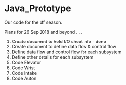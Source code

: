  # Java_Prototype
Our code for the off season. 

Plans for 26 Sep 2018 and beyond . . .

1. Create document to hold I/O sheet info - done 
2. Create document to define data flow & control flow 
3. Define data flow and control flow for each subsystem
4. Define other details for each subsystem
5. Code Elevator
6. Code Wrist
7. Code Intake
8. Code Auton

